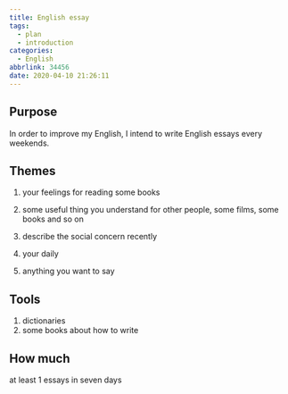 ```yaml
---
title: English essay
tags:
  - plan
  - introduction
categories:
  - English
abbrlink: 34456
date: 2020-04-10 21:26:11
---
```


## Purpose

In order to improve my English, I intend to write English essays every weekends.

 ## Themes

1. your feelings for reading some books

2. some useful thing you understand for other people, some films, some books and so on

3. describe the social concern recently

4. your daily

5. anything you want to say

## Tools

1. dictionaries 
2. some books about how to write
## How much

at least 1 essays in seven days







